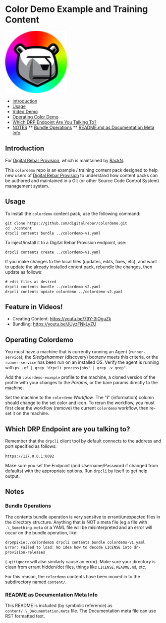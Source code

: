 # Color Demo Example and Training Content

![Cloudia the ColorDemo](images/colordemo.png)

* [Introduction](#introduction)
* [Usage](#usage)
* [Video Demo](#feature-in-videos)
* [Operating Color Demo](#0perating-colordemo)
* [Which DRP Endpoint Are You Talking To?](#which-drp-endpoint-are-you-talking-to)
* [NOTES](#notes)
** [Bundle Operations](#bundle-operations)
** [README.md as Documentation Meta Info](#readme-as-documentation-meta-info)

## Introduction
For [Digital Rebar Provision](http://rebar.digital), which is maintained by
[RackN](https://rackn.com).

This `colordemo` repo is an example / training content pack designed to help
new users of [Digital Rebar Provision](http://rebar.digital) to understand how
content packs can be authored and maintained in a Git (or other Source Code
Control System) management system.

## Usage
To install the `colordemo` content pack, use the following command:

```shell
git clone https://github.com/digitalrebar/colordemo.git
cd ./content
drpcli contents bundle ../colordemo-v1.yaml
```

To inject/install it to a Digital Rebar Provision endpoint, use:

```shell
drpcli contents create ../colordemo-v1.yaml
```

If you make changes to the local files (updates, edits, fixes, etc), and
want to update the already installed conent pack, rebundle the changes,
then update as follows:

```shell
# edit files as desired
drpcli contents bundle ../colordemo-v2.yaml
drpcli contents update colordemo ../colordemo-v2.yaml
```

## Feature in Videos!

* Creating Content: https://youtu.be/79Y-3IOguZk
* Bundling: https://youtu.be/JUyzFNkLyZU

## Operating Colordemo

You must have a machine that is currently running an Agent (`runner-service`);
the _Sledgehammer_ (discovery) bootenv meets this criteria, or the
`runner-service` has been run on an installed OS.  Verify the agent is running
with `ps -ef | grep 'drpcli processjobs' | grep -v grep"`.

Add the `colordemo-example` profile to the machine, a cloned version of the
profile with your changes to the _Params_, or the bare params directly to
the machine.

Set the machine to the `colordemo` _Workflow_.  The "**i**" (information) column
should change to the set color and icon.  To rerun the workflow, you must
first clear the workflow (remove) the current `colordemo` workflow, then
re-set it on the machine.

## Which DRP Endpoint are you talking to?

Remember that the `drpcli` client tool by default connects to the address
and port specified as follows:

  `https://127.0.0.1:8092`

Make sure you set the Endpoint (and Username/Password if changed from defaults)
with the appropriate options.  Run `drpcli` by itself to get help output.

## Notes

### Bundle Operations
The contents bundle operation is very sensitve to errant/unexpected files
in the directory structure.  Anything that is NOT a meta file (eg a file
with `.\_Something.meta` or a YAML file will be misinterpreted and an
error will occur on the bundle operation, like:

```shell
drp@pixie:./colordemo$ drpcli contents bundle colordemo-v1.yaml
Error: Failed to load: No idea how to decode LICENSE into dr-provision-releases
```

(`.gitignore` will also similarly cause an error).  Make sure your directory
is clean from errant hidden/dot files, things like `LICENSE`, `README.md`, etc.

For this reason, the `colordemo` contents have been moved in to the subdirectory
named `content/`.

### README as Documentation Meta Info

This README is included (by symbolic reference) as `content/.\_Documentation.meta`
file.  The Documentation meta file can use RST formatted text.
